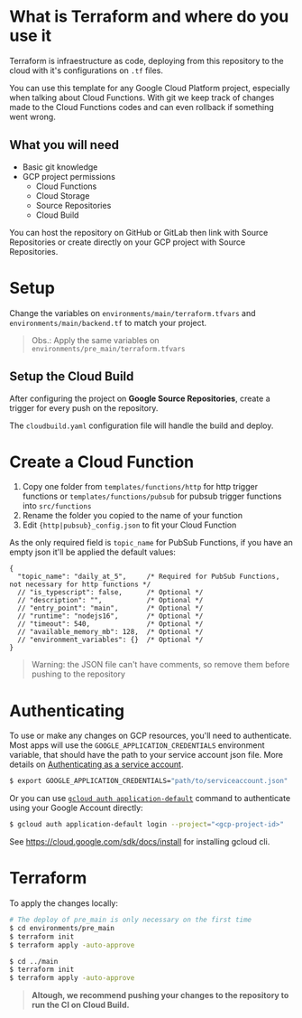 
# What is Terraform and where do you use it

Terraform is infraestructure as code, deploying from this repository to the cloud with it's configurations on `.tf` files.

You can use this template for any Google Cloud Platform project, especially when talking about Cloud Functions. With git we keep track of changes made to the Cloud Functions codes and can even rollback if something went wrong.

## What you will need

- Basic git knowledge
- GCP project permissions
  - Cloud Functions
  - Cloud Storage
  - Source Repositories
  - Cloud Build 

You can host the repository on GitHub or GitLab then link with Source Repositories or create directly on your GCP project with Source Repositories.

# Setup

Change the variables on `environments/main/terraform.tfvars` and `environments/main/backend.tf` to match your project.

> Obs.: Apply the same variables on `environments/pre_main/terraform.tfvars`

## Setup the Cloud Build

After configuring the project on **Google Source Repositories**, create a trigger for every push on the repository.

The `cloudbuild.yaml` configuration file will handle the build and deploy. 

# Create a Cloud Function

1. Copy one folder from `templates/functions/http` for http trigger functions or `templates/functions/pubsub` for pubsub trigger functions into `src/functions`
2. Rename the folder you copied to the name of your function
3. Edit `{http|pubsub}_config.json` to fit your Cloud Function

As the only required field is `topic_name` for PubSub Functions, if you have an empty json it'll be applied the default values:

```jsonc
{
  "topic_name": "daily_at_5",     /* Required for PubSub Functions, not necessary for http functions */
  // "is_typescript": false,      /* Optional */
  // "description": "",           /* Optional */
  // "entry_point": "main",       /* Optional */
  // "runtime": "nodejs16",       /* Optional */
  // "timeout": 540,              /* Optional */
  // "available_memory_mb": 128,  /* Optional */
  // "environment_variables": {}  /* Optional */
}
```

> Warning: the JSON file can't have comments, so remove them before pushing to the repository

# Authenticating

To use or make any changes on GCP resources, you'll need to authenticate. Most apps will use the `GOOGLE_APPLICATION_CREDENTIALS` environment variable, that should have the path to your service account json file. More details on [Authenticating as a service account](https://cloud.google.com/docs/authentication/production).

```sh
$ export GOOGLE_APPLICATION_CREDENTIALS="path/to/serviceaccount.json"
```

Or you can use [`gcloud auth application-default`](https://cloud.google.com/sdk/gcloud/reference/auth/application-default) command to authenticate using your Google Account directly:
```sh
$ gcloud auth application-default login --project="<gcp-project-id>"
```

See https://cloud.google.com/sdk/docs/install for installing gcloud cli.


# Terraform

To apply the changes locally:

```sh
# The deploy of pre_main is only necessary on the first time
$ cd environments/pre_main
$ terraform init
$ terraform apply -auto-approve

$ cd ../main
$ terraform init
$ terraform apply -auto-approve
```

> **Altough, we recommend pushing your changes to the repository to run the CI on Cloud Build.**
